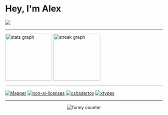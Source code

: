 <h1 align="left">Hey, I'm Alex</h1>

[//]: <> (Langs)
<div>
  <img src="https://github-readme-stats.vercel.app/api/top-langs/?username=alexlnkp&langs_count=4&layout=compact&hide_title=true&theme=aura&bg_color=0D1117&locale=en&hide_border=true"/>
</div>

---

[//]: <> (Git stats)
<div align="left">
  <img src="https://github-readme-stats.vercel.app/api?username=alexlnkp&border_color=0D1117&hide_title=true&hide_rank=false&show_icons=true&include_all_commits=true&count_private=true&disable_animations=false&theme=aura&bg_color=0D1117&locale=en&hide_border=false" height="150" alt="stats graph"/>
  <img src="https://streak-stats.demolab.com?user=alexlnkp&hide_title=true&locale=en&mode=daily&theme=aura&background=0D1117&border_radius=5&hide_border=true" height="150" alt="streak graph"/>
</div>

---

[//]: <> (Pinned repositories)
<div>
  <a href = "https://github.com/alexlnkp/Mapper"><img src="https://github-readme-stats.vercel.app/api/pin/?username=alexlnkp&repo=Mapper&theme=aura&bg_color=0D1117&hide_border=true" alt="Mapper" /></a>
  <a href = "https://github.com/non-ai-licenses/non-ai-licenses"><img src="https://github-readme-stats.vercel.app/api/pin/?username=non-ai-licenses&repo=non-ai-licenses&theme=aura&bg_color=0D1117&hide_border=true" alt="non-ai-licenses"/></a>
  <a href = "https://github.com/alexlnkp/cshadertoy"><img src="https://github-readme-stats.vercel.app/api/pin/?username=alexlnkp&repo=cshadertoy&theme=aura&bg_color=0D1117&hide_border=true" alt="cshadertoy"/></a>
  <a href = "https://github.com/alexlnkp/xtypes"><img src="https://github-readme-stats.vercel.app/api/pin/?username=alexlnkp&repo=xtypes&theme=aura&bg_color=0D1117&hide_border=true" alt="xtypes"/></a>
</div>

---

[//]: <> (Funny counter :)
<div align="center">
  <img src = https://count.chiya.dev/get/@:413x1nkp alt="funny counter"/>
</div>
